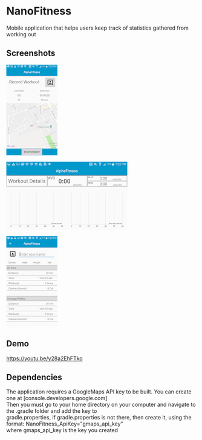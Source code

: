 # NanoFitness

 Mobile application that helps users keep track of statistics gathered from working out

## Screenshots

 ![Record Screen](./images/RecordActivity.png)
 
 ![Workout Details Screen](./images/WorkoutDetails.png)
 
 ![Profile Screen](./images/ProfileActivity.png)
 
## Demo
 
 https://youtu.be/y28a2EhFTko
 
## Dependencies

The application requires a GoogleMaps API key to be built. You can create one at [console.developers.google.com] </br>
Then you must go to your home directory on your computer and navigate to the .gradle folder and add the key to </br>
gradle.properties, if gradle.properties is not there, then create it, using the format: NanoFitness_ApiKey="gmaps_api_key" </br>
where gmaps_api_key is the key you created </br>